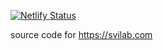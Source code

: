 [![Netlify Status](https://api.netlify.com/api/v1/badges/f0c2d452-c598-49e3-90d3-e3b5c51521c4/deploy-status)](https://app.netlify.com/sites/svilab/deploys)

source code for https://svilab.com
